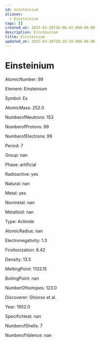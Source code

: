 ```yaml
---
id: einsteinium
aliases:
  - Einsteinium
tags: []
created_at: 2025-03-28T20:06:42.000-06:00
description: Einsteinium
title: Einsteinium
updated_at: 2025-03-28T20:18:29.000-06:00
---
```


# Einsteinium

AtomicNumber: 99

Element: Einsteinium

Symbol: Es

AtomicMass: 252.0

NumberofNeutrons: 153

NumberofProtons: 99

NumberofElectrons: 99

Period: 7

Group: nan

Phase: artificial

Radioactive: yes

Natural: nan

Metal: yes

Nonmetal: nan

Metalloid: nan

Type: Actinide

AtomicRadius: nan

Electronegativity: 1.3

FirstIonization: 6.42

Density: 13.5

MeltingPoint: 1133.15

BoilingPoint: nan

NumberOfIsotopes: 123.0

Discoverer: Ghiorso et al.

Year: 1952.0

SpecificHeat: nan

NumberofShells: 7

NumberofValence: nan
